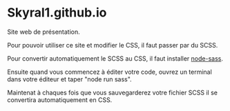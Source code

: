 # Skyral1.github.io

Site web de présentation.

Pour pouvoir utiliser ce site et modifier le CSS, il faut passer par du SCSS.

Pour convertir automatiquement le SCSS au CSS, il faut installer [node-sass](https://www.npmjs.com/package/node-sass).

Ensuite quand vous commencez à éditer votre code, ouvrez un terminal dans votre éditeur et taper "node run sass".

Maintenat à chaques fois que vous sauvegarderez votre fichier SCSS il se convertira automatiquement en CSS.
